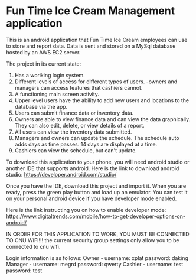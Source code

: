 # Fun Time Ice Cream Management application
This is an android application that Fun Time Ice Cream employees can use to store and report data. Data is sent and stored on a MySql database hosted by an AWS EC2 server.

The project in its current state:
  1. Has a woriking login system.
  2. Different levels of access for different types of users.
      -owners and managers can access features that cashiers cannot.
  3. A functioning main screen activity.
  4. Upper level users have the ability to add new users and locations to the database via the app.
  5. Users can submit finance data or inventory data.
  6. Owners are able to view finance data and can view the data graphically. They can also edit, delete, or view details of a report.
  7. All users can view the inventory data submitted.
  8. Managers and owners can update the schedule. The schedule auto adds days as time passes. 14 days are displayed at a time.
  9. Cashiers can view the schedule, but can't update.
  
  To download this application to your phone, you will need android studio or another IDE that supports android.
  Here is the link to download android studio: https://developer.android.com/studio/
  
  Once you have the IDE, download this project and import it.
  When you are ready, press the green play button and load up an emulator.
  You can test it on your personal android device if you have developer mode enabled.
  
  Here is the link instructing you on how to enable developer mode: https://www.digitaltrends.com/mobile/how-to-get-developer-options-on-android/
  
  IN ORDER FOR THIS APPLICATION TO WORK, YOU MUST BE CONNECTED TO CNU WIFI!!!
  the current security group settings only allow you to be connected to cnu wifi.
  
  Login information is as follows:
  Owner   - username: xplat  password: daking
  Manager - username: megrd  password: qwerty
  Cashier - username: test   password: test

